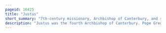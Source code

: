 ```yaml
---
pageid: 16425
title: "Justus"
short_summary: "7th-century missionary, Archbishop of Canterbury, and saint"
description: "Justus was the fourth Archbishop of Canterbury. Pope Gregory the Great, sent Justus from Italy to England on a mission to Christianize the Anglo-Saxons from their native paganism, probably arriving with the second group of missionaries despatched in 601. Justus became the first Bishop of Rochester in 604 and attended a Church Council in Paris in 614."
---
```

